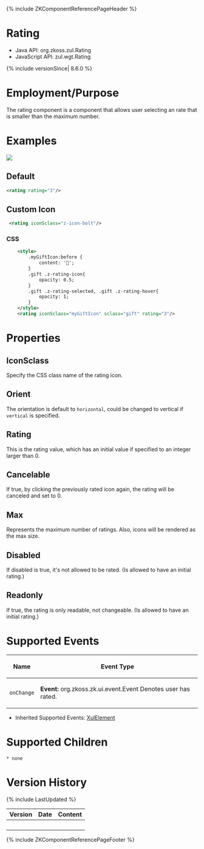 {% include ZKComponentReferencePageHeader %}

# Rating

- Java API: <javadoc>org.zkoss.zul.Rating</javadoc>
- JavaScript API: <javadoc directory="jsdoc">zul.wgt.Rating</javadoc>

{% include versionSince\| 8.6.0 %}

# Employment/Purpose

The rating component is a component that allows user selecting an rate
that is smaller than the maximum number.

# Examples

![](rating.gif)

## Default

``` xml
<rating rating="3"/>
```

## Custom Icon

``` xml
 <rating iconSclass="z-icon-bolt"/>
```

### CSS

``` xml
    <style>
        .myGiftIcon:before {
            content: '🎁';
        }
        .gift .z-rating-icon{
            opacity: 0.5;
        }
        .gift .z-rating-selected, .gift .z-rating-hover{
            opacity: 1;
        }
    </style>
    <rating iconSclass="myGiftIcon" sclass="gift" rating="3"/>
```

# Properties

## IconSclass

Specify the CSS class name of the rating icon.

## Orient

The orientation is default to `horizontal`, could be changed to vertical
if `vertical` is specified.

## Rating

This is the rating value, which has an initial value if specified to an
integer larger than 0.

## Cancelable

If true, by clicking the previously rated icon again, the rating will be
canceled and set to 0.

## Max

Represents the maximum number of ratings. Also, icons will be rendered
as the max size.

## Disabled

If disabled is true, it's not allowed to be rated. (Is allowed to have
an initial rating.)

## Readonly

If true, the rating is only readable, not changeable. (Is allowed to
have an initial rating.)

# Supported Events

<table>
<thead>
<tr class="header">
<th><center>
<p>Name</p>
</center></th>
<th><center>
<p>Event Type</p>
</center></th>
</tr>
</thead>
<tbody>
<tr class="odd">
<td><center>
<p><code>onChange</code></p>
</center></td>
<td><p><strong>Event:</strong>
<javadoc>org.zkoss.zk.ui.event.Event</javadoc> Denotes user has
rated.</p></td>
</tr>
</tbody>
</table>

- Inherited Supported Events: [
  XulElement](ZK_Component_Reference/Base_Components/XulElement#Supported_Events)

# Supported Children

`* none`

# Version History

{% include LastUpdated %}

| Version | Date | Content |
|---------|------|---------|
|         |      |         |

{% include ZKComponentReferencePageFooter %}
